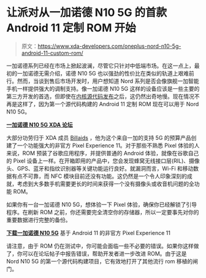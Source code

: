 # 让派对从一加诺德 N10 5G 的首款 Android 11 定制 ROM 开始

> 原文：<https://www.xda-developers.com/oneplus-nord-n10-5g-android-11-custom-rom/>

一加诺德系列已经在市场上掀起波澜，尽管它只针对中低端市场。在这一点上，最初的一加诺德无需介绍，诺德 N10 5G 也以强劲的性价比在类似的轨道上艰难前行。然而，当谈到售后市场开发时，用户想知道 Nord 系列是否会像旗舰一加智能手机一样提供强大的调制支持。像一加诺德 N10 5G 这样的设备应该是一些主要的第三方开发的首选，但即使在[内核源代码发布](https://www.xda-developers.com/oneplus-nord-n10-nord-n100-kernel-sources/)之后，这仍然出奇地慢。现在情况不再是这样了，因为第一个源代码构建的 Android 11 定制 ROM 现在可以用于 Nord N10 5G。

**[一加诺德 N10 5G XDA 论坛](https://forum.xda-developers.com/c/oneplus-nord-n10-5g.11803/)**

大部分功劳归于 XDA 成员 [Billaids](https://forum.xda-developers.com/m/billaids.10408595/) ，他为这个来自一加的支持 5G 的预算产品创建了一个功能强大的非官方 Pixel Experience 11。对于那些不熟悉 Pixel 体验的人来说，ROM 预装了谷歌应用程序，并提供普通的 Android 体验，就像在谷歌自己的 Pixel 设备上一样。在开箱即用的产品中，您会发现蜂窝无线接口层(RIL)、摄像头、GPS、蓝牙和指纹识别器等关键功能运行良好。就漏洞而言，Wi-Fi 和移动数据有点不可靠，而 NFC 模块目前还没有功能。这仍然是一个令人印象深刻的成就，考虑到大多数手机需要更长的时间来获得一个没有摄像头或收音机问题的全功能 ROM。

如果你有一台一加诺德 N10 5G，想体验一下 Pixel 体验，确保你已经解锁了引导程序。在刷新 ROM 之前，你还需要完全清空你的存储器，所以一定要事先对你的重要数据进行完整的备份。

**[下载一加诺德 N10 5G](https://forum.xda-developers.com/t/rom-unofficial-11-oneplus-nord-n10-billie-pixel-experience-aosp.4243533/)** 基于 Android 11 的非官方 Pixel Experience 11

请注意，由于 ROM 仍在测试中，你可能会面临一些不必要的错误。如果你这样做了，你可以在论坛帖子中报告错误，帮助开发者进一步改进 ROM。由于这是 Nord N10 5G 的第一个源代码构建项目，它有效地打开了其他流行 rom 移植的闸门。